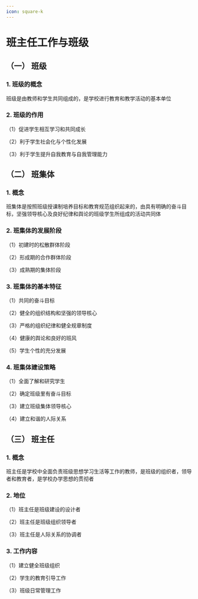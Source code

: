 ```yaml
---
icon: square-k
---
```




# 班主任工作与班级



## （一） 班级



### 1. 班级的概念



班级是由教师和学生共同组成的，是学校进行教育和教学活动的基本单位



### 2. 班级的作用



（1）促进学生相互学习和共同成长



（2）利于学生社会化与个性化发展



（3）利于学生提升自我教育与自我管理能力



## （二） 班集体



### 1. 概念



班集体是按照班级授课制培养目标和教育规范组织起来的，由具有明确的奋斗目标，坚强领导核心及良好纪律和舆论的班级学生所组成的活动共同体



### 2. 班集体的发展阶段



（1）初建时的松散群体阶段



（2）形成期的合作群体阶段



（3）成熟期的集体阶段



### 3. 班集体的基本特征



（1）共同的奋斗目标



（2）健全的组织结构和坚强的领导核心



（3）严格的组织纪律和健全规章制度



（4）健康的舆论和良好的班风



（5）学生个性的充分发展



### 4. 班集体建设策略



（1）全面了解和研究学生



（2）确定班级里有奋斗目标



（3）建立班级集体领导核心



（4）建立和谐的人际关系



## （三） 班主任



### 1. 概念



班主任是学校中全面负责班级思想学习生活等工作的教师，是班级的组织者，领导者和教育者，是学校办学思想的贯彻者



### 2. 地位



（1）班主任是班级建设的设计者



（2）班主任是班级组织领导者



（3）班主任是人际关系的协调者



### 3. 工作内容



（1）建立健全班级组织



（2）学生的教育引导工作



（3）班级日常管理工作